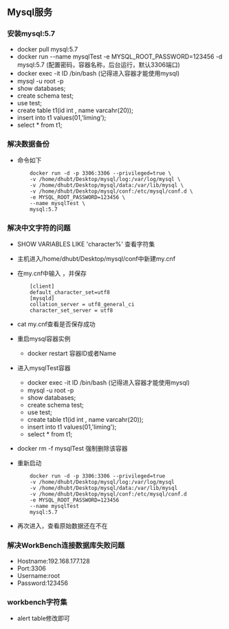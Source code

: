 ## Mysql服务

### 安装mysql:5.7
- docker pull mysql:5.7
- docker run --name mysqlTest -e MYSQL_ROOT_PASSWORD=123456 -d mysql:5.7 (配置密码，容器名称，后台运行，默认3306端口)
- docker exec -it ID /bin/bash (记得进入容器才能使用mysql)
- mysql -u root -p 
- show databases;
- create schema test;
- use test;
- create table t1(id int , name varcahr(20));
- insert into t1 values(01,'liming');
- select * from t1;



### 解决数据备份
- 命令如下
    ```
        docker run -d -p 3306:3306 --privileged=true \
        -v /home/dhubt/Desktop/mysql/log:/var/log/mysql \
        -v /home/dhubt/Desktop/mysql/data:/var/lib/mysql \
        -v /home/dhubt/Desktop/mysql/conf:/etc/mysql/conf.d \
        -e MYSQL_ROOT_PASSWORD=123456 \
        --name mysqlTest \
        mysql:5.7
    ```
### 解决中文字符的问题
- SHOW VARIABLES LIKE 'character%' 查看字符集

- 主机进入/home/dhubt/Desktop/mysql/conf中新建my.cnf
- 在my.cnf中输入 ，并保存
    ```
        [client]
        default_character_set=utf8
        [mysqld]
        collation_server = utf8_general_ci
        character_set_server = utf8
    ```
- cat  my.cnf查看是否保存成功

- 重启mysql容器实例
    - docker restart 容器ID或者Name

- 进入mysqlTest容器
    - docker exec -it ID /bin/bash (记得进入容器才能使用mysql)
    - mysql -u root -p 
    - show databases;
    - create schema test;
    - use test;
    - create table t1(id int , name varcahr(20));
    - insert into t1 values(01,'liming');
    - select * from t1;
- docker rm -f mysqlTest 强制删除该容器

- 重新启动
    ```
        docker run -d -p 3306:3306 --privileged=true
        -v /home/dhubt/Desktop/mysql/log:/var/log/mysql
        -v /home/dhubt/Desktop/mysql/data:/var/lib/mysql
        -v /home/dhubt/Desktop/mysql/conf:/etc/mysql/conf.d
        -e MYSQL_ROOT_PASSWORD=123456 
        --name mysqlTest 
        mysql:5.7
    ```

- 再次进入，查看原始数据还在不在


### 解决WorkBench连接数据库失败问题
- Hostname:192.168.177.128
- Port:3306
- Username:root
- Password:123456

### workbench字符集
- alert table修改即可




